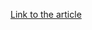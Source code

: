 [Link to the article](https://securelist.com/blog/research/77429/kopiluwak-a-new-javascript-payload-from-turla/)
